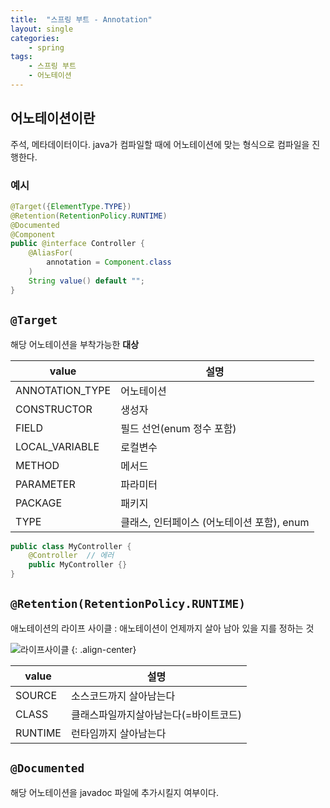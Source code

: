 ```yaml
---
title:  "스프링 부트 - Annotation"
layout: single
categories:
    - spring
tags:
    - 스프링 부트
    - 어노테이션
---
```


## 어노테이션이란
주석, 메타데이터이다. java가 컴파일할 때에 어노테이션에 맞는 형식으로 컴파일을 진행한다.

### 예시
```java
@Target({ElementType.TYPE})
@Retention(RetentionPolicy.RUNTIME)
@Documented
@Component
public @interface Controller {
    @AliasFor(
        annotation = Component.class
    )
    String value() default "";
}

```

## `@Target`
해당 어노테이션을 부착가능한 **대상**

|value|설명|
|-|-|
|ANNOTATION_TYPE|어노테이션|
|CONSTRUCTOR|생성자|
|FIELD|필드 선언(enum 정수 포함)|
|LOCAL_VARIABLE|로컬변수|
|METHOD|메서드|
|PARAMETER|파라미터|
|PACKAGE|패키지|
|TYPE|클래스, 인터페이스 (어노테이션 포함), enum|

```java
public class MyController {
    @Controller  // 에러
    public MyController {}
}
```

## `@Retention(RetentionPolicy.RUNTIME)`
애노테이션의 라이프 사이클 : 애노테이션이 언제까지 살아 남아 있을 지를 정하는 것

![라이프사이클](https://github.com/user-attachments/assets/185da594-8592-4338-b556-85bd52447825)
{: .align-center}

|value|설명|
|-|-|
|SOURCE|소스코드까지 살아남는다|
|CLASS|클래스파일까지살아남는다(=바이트코드)|
|RUNTIME|런타임까지 살아남는다|



## `@Documented`
해당 어노테이션을 javadoc 파일에 추가시킬지 여부이다.














